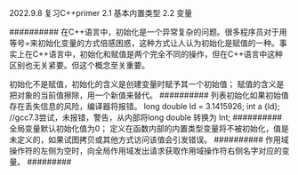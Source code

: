 2022.9.8
复习C++primer 2.1 基本内置类型 2.2 变量

##########
在C++语言中，初始化是一个异常复杂的问题。很多程序员对于用等号=来初始化变量的方式倍感困惑，这种方式让人认为初始化是赋值的一种。事实上在C++语言中，初始化和赋值是两个完全不同的操作，但在C++语言中这种区别也无关紧要。但这个概念至关重要。

初始化不是赋值，初始化的含义是创建变量时赋予其一个初始值；
赋值的含义是把对象的当前值擦除，用一个新值来替代。
##########
列表初始化如果初始值存在丢失信息的风险，编译器将报错。
long double ld = 3.1415926;
int a {ld};
//gcc7.3尝试，未报错，警告，从内部将long double 转换为 Int;
##########
全局变量默认初始化值为0；
定义在函数内部的内置类型变量将不被初始化，值是未定义的，如果试图拷贝或其他方式访问该值会引发错误。
##########
作用域操作符的左侧为空时，向全局作用域发出请求获取作用域操作符右侧名字对应的变量。
#########